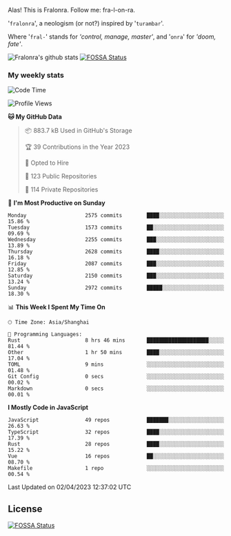 Alas! This is Fralonra. Follow me: fra-l-on-ra.

'`fralonra`', a neologism (or not?) inspired by '`turambar`'.

Where '`fral-`' stands for *'control, manage, master'*, and '`onra`' for *'doom, fate'*.

![Fralonra's github stats](https://github-readme-stats.vercel.app/api?username=fralonra)
[![FOSSA Status](https://app.fossa.com/api/projects/git%2Bgithub.com%2Ffralonra%2Ffralonra.svg?type=shield)](https://app.fossa.com/projects/git%2Bgithub.com%2Ffralonra%2Ffralonra?ref=badge_shield)

### My weekly stats

<!--START_SECTION:waka-->
![Code Time](http://img.shields.io/badge/Code%20Time-3%2C235%20hrs%2037%20mins-blue)

![Profile Views](http://img.shields.io/badge/Profile%20Views-2-blue)

**🐱 My GitHub Data** 

> 📦 883.7 kB Used in GitHub's Storage 
 > 
> 🏆 39 Contributions in the Year 2023
 > 
> 💼 Opted to Hire
 > 
> 📜 123 Public Repositories 
 > 
> 🔑 114 Private Repositories 
 > 
📅 **I'm Most Productive on Sunday** 

```text
Monday                   2575 commits        ████░░░░░░░░░░░░░░░░░░░░░   15.86 % 
Tuesday                  1573 commits        ██░░░░░░░░░░░░░░░░░░░░░░░   09.69 % 
Wednesday                2255 commits        ███░░░░░░░░░░░░░░░░░░░░░░   13.89 % 
Thursday                 2628 commits        ████░░░░░░░░░░░░░░░░░░░░░   16.18 % 
Friday                   2087 commits        ███░░░░░░░░░░░░░░░░░░░░░░   12.85 % 
Saturday                 2150 commits        ███░░░░░░░░░░░░░░░░░░░░░░   13.24 % 
Sunday                   2972 commits        █████░░░░░░░░░░░░░░░░░░░░   18.30 % 
```


📊 **This Week I Spent My Time On** 

```text
🕑︎ Time Zone: Asia/Shanghai

💬 Programming Languages: 
Rust                     8 hrs 46 mins       ████████████████████░░░░░   81.44 % 
Other                    1 hr 50 mins        ████░░░░░░░░░░░░░░░░░░░░░   17.04 % 
TOML                     9 mins              ░░░░░░░░░░░░░░░░░░░░░░░░░   01.48 % 
Git Config               0 secs              ░░░░░░░░░░░░░░░░░░░░░░░░░   00.02 % 
Markdown                 0 secs              ░░░░░░░░░░░░░░░░░░░░░░░░░   00.01 % 
```

**I Mostly Code in JavaScript** 

```text
JavaScript               49 repos            ███████░░░░░░░░░░░░░░░░░░   26.63 % 
TypeScript               32 repos            ████░░░░░░░░░░░░░░░░░░░░░   17.39 % 
Rust                     28 repos            ████░░░░░░░░░░░░░░░░░░░░░   15.22 % 
Vue                      16 repos            ██░░░░░░░░░░░░░░░░░░░░░░░   08.70 % 
Makefile                 1 repo              ░░░░░░░░░░░░░░░░░░░░░░░░░   00.54 % 
```




 Last Updated on 02/04/2023 12:37:02 UTC
<!--END_SECTION:waka-->

## License
[![FOSSA Status](https://app.fossa.com/api/projects/git%2Bgithub.com%2Ffralonra%2Ffralonra.svg?type=large)](https://app.fossa.com/projects/git%2Bgithub.com%2Ffralonra%2Ffralonra?ref=badge_large)